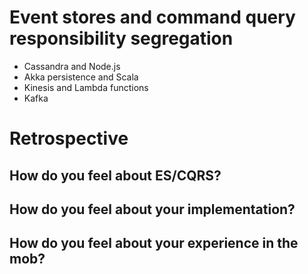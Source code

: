 # Event stores and command query responsibility segregation

* Cassandra and Node.js
* Akka persistence and Scala
* Kinesis and Lambda functions
* Kafka

# Retrospective

## How do you feel about ES/CQRS?



## How do you feel about your implementation?

## How do you feel about your experience in the mob?

